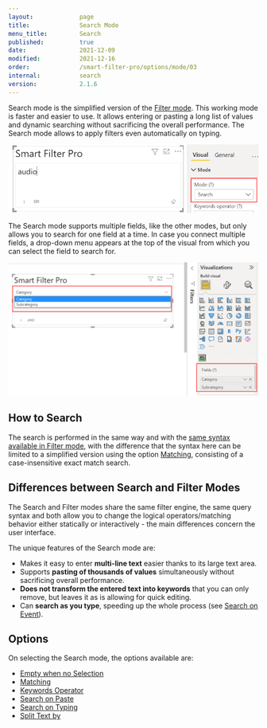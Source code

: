 ```yaml
---
layout:             page
title:              Search Mode
menu_title:         Search
published:          true
date:               2021-12-09
modified:           2021-12-16
order:              /smart-filter-pro/options/mode/03
internal:           search
version:            2.1.6
---
```

Search mode is the simplified version of the [Filter mode](filter.md). This working mode is faster and easier to use. It allows entering or pasting a long list of values and dynamic searching without sacrificing the overall performance. The Search mode allows to apply filters even automatically on typing.

<img src="images/search-mode.png" width="600">

The Search mode supports multiple fields, like the other modes, but only allows you to search for one field at a time. In case you connect multiple fields, a drop-down menu appears at the top of the visual from which you can select the field to search for.

<img src="images/search-mode-manycategories.png" width="550">


## How to Search

The search is performed in the same way and with the [same syntax available in Filter mode](filter.md#how-to-search), with the difference that the syntax here can be limited to a simplified version using the option [Matching](search-matching.md), consisting of a case-insensitive exact match search.

## Differences between Search and Filter Modes

The Search and Filter modes share the same filter engine, the same query syntax and both allow you to change the logical operators/matching behavior either statically or interactively - the main differences concern the user interface. 

The unique features of the Search mode are:

- Makes it easy to enter **multi-line text** easier thanks to its large text area.
- Supports **pasting of thousands of values** simultaneously without sacrificing overall performance.
- **Does not transform the entered text into keywords** that you can only remove, but leaves it as is allowing for quick editing.
- Can **search as you type**, speeding up the whole process (see [Search on Event](search-on-event.md)).

## Options

On selecting the Search mode, the options available are:
- [Empty when no Selection](empty-when-no-selection.md)
- [Matching](search-matching.md)
- [Keywords Operator](keywords-operator.md)
- [Search on Paste](search-on-event.md#search-on-paste)
- [Search on Typing](search-on-event.md#search-on-typing)
- [Split Text by](split-text.md)